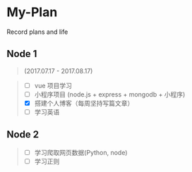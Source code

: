 # My-Plan
Record plans and life

## Node 1      
> (2017.07.17 - 2017.08.17)

> - [ ] vue 项目学习
> - [ ] 小程序项目 (node.js + express + mongodb + 小程序)
> - [x] 搭建个人博客（每周坚持写篇文章）
> - [ ] 学习英语

## Node 2

> - [ ] 学习爬取网页数据(Python, node)
> - [ ] 学习正则
